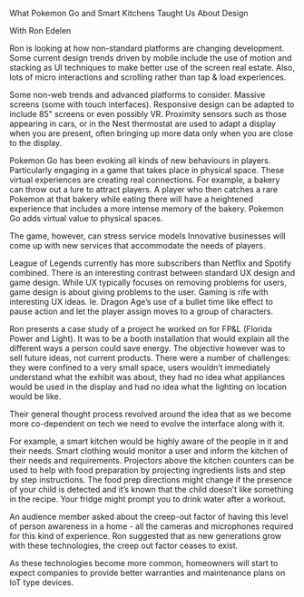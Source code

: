 What Pokemon Go and Smart Kitchens Taught Us About Design

With Ron Edelen

Ron is looking at how non-standard platforms are changing development. Some current design trends driven by mobile include the use of motion and stacking as UI techniques to make better use of the screen real estate. Also, lots of micro interactions and scrolling rather than tap & load experiences.

Some non-web trends and advanced platforms to consider. Massive screens (some with touch interfaces). Responsive design can be adapted to include 85" screens or even possibly VR.  Proximity sensors such as those appearing in cars, or in the Nest thermostat are used to adapt a display when you are present, often bringing up more data only when you are close to the display.

Pokemon Go has been evoking all kinds of new behaviours in players. Particularly engaging in a game that takes place in physical space. These virtual experiences are creating real connections. For example, a bakery can throw out a lure to attract players. A player who then catches a rare Pokemon at that bakery while eating there will have a heightened experience that includes a more intense memory of the bakery. Pokemon Go adds virtual value to physical spaces.

The game, however, can stress service models Innovative businesses will come up with new services that accommodate the needs of players.

League of Legends currently has more subscribers than Netflix and Spotify combined. There is an interesting contrast between standard UX design and game design. While UX typically focuses on removing problems for users, game design is about giving problems to the user. Gaming is rife with interesting UX ideas. Ie. Dragon Age’s use of a bullet time like effect to pause action and let the player assign moves to a group of characters.

Ron presents a case study of a project he worked on for FP&L (Florida Power and Light). It was to be a booth installation that would explain all the different ways a person could save energy. The objective however was to sell future ideas, not current products. There were a number of challenges: they were confined to a very small space, users wouldn’t immediately understand what the exhibit was about, they had no idea what appliances would be used in the display and had no idea what the lighting on location would be like.

Their general thought process revolved around the idea that as we become more co-dependent on tech we need to evolve the interface along with it.

For example, a smart kitchen would be highly aware of the people in it and their needs. Smart clothing would monitor a user and inform the kitchen of their needs and requirements. Projectors above the kitchen counters can be used to help with food preparation by projecting ingredients lists and step by step instructions. The food prep directions might change if the presence of your child is detected and it’s known that the child doesn’t like something in the recipe. Your fridge might prompt you to drink water after a workout. 

An audience member asked about the creep-out factor of having this level of person awareness in a home - all the cameras and microphones required for this kind of experience. Ron suggested that as new generations grow with these technologies, the creep out factor ceases to exist. 

As these technologies become more common, homeowners will start to expect companies to provide better warranties and maintenance plans on IoT type devices.

